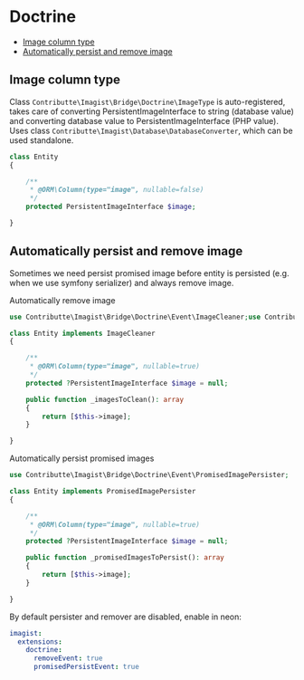 # Doctrine

- [Image column type](#image-column-type)
- [Automatically persist and remove image](#automatically-persist-and-remove-image)

## Image column type

Class `Contributte\Imagist\Bridge\Doctrine\ImageType` is auto-registered, takes care of converting PersistentImageInterface
to string (database value) and converting database value to PersistentImageInterface (PHP value). Uses class `Contributte\Imagist\Database\DatabaseConverter`, which can be used standalone.

```php
class Entity
{

	/**
	 * @ORM\Column(type="image", nullable=false)
	 */
	protected PersistentImageInterface $image;

}
```

## Automatically persist and remove image

Sometimes we need persist promised image before entity is persisted (e.g. when we use symfony serializer) and always remove image.

Automatically remove image

```php
use Contributte\Imagist\Bridge\Doctrine\Event\ImageCleaner;use Contributte\Imagist\Entity\PersistentImageInterface;

class Entity implements ImageCleaner
{

	/**
	 * @ORM\Column(type="image", nullable=true)
	 */
	protected ?PersistentImageInterface $image = null;

	public function _imagesToClean(): array
	{
        return [$this->image];
    }

}
```
Automatically persist promised images

```php
use Contributte\Imagist\Bridge\Doctrine\Event\PromisedImagePersister;

class Entity implements PromisedImagePersister
{

	/**
	 * @ORM\Column(type="image", nullable=true)
	 */
	protected ?PersistentImageInterface $image = null;

	public function _promisedImagesToPersist(): array
	{
        return [$this->image];
    }

}
```

By default persister and remover are disabled, enable in neon:
```yaml
imagist:
  extensions:
    doctrine:
      removeEvent: true
      promisedPersistEvent: true
```
